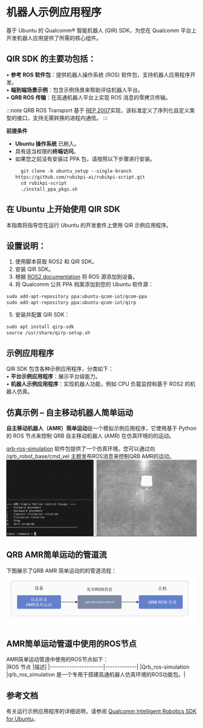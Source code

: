 # 机器人示例应用程序

基于 Ubuntu 的 Qualcomm® 智能机器人 (QIR) SDK，为您在 Qualcomm 平台上开发机器人应用提供了所需的核心组件。

## QIR SDK 的主要功包括：

• 	**参考 ROS 软件包**：提供机器人操作系统 (ROS) 软件包，支持机器人应用程序开发。  
• 	**端到端场景示例**：包含示例场景来帮助评估机器人平台。  
• 	**QRB ROS 传输**：在高通机器人平台上实现 ROS 消息的零拷贝传输。

:::note 
QRB ROS Transport 基于 [REP 2007](https://www.ros.org/reps/rep-2007.html)实现，该标准定义了序列化自定义类型的接口，支持无需转换的进程内通信。
:::

**前提条件**

* **Ubuntu 操作系统** 已刷入。
* 具有适当权限的**终端访问**。
* 如果您之前没有安装过 PPA 包，请按照以下步骤进行安装。
  ```shell
    git clone -b ubuntu_setup --single-branch https://github.com/rubikpi-ai/rubikpi-script.git 
    cd rubikpi-script  
    ./install_ppa_pkgs.sh 
  ```

## 在 Ubuntu 上开始使用 QIR SDK

本指南将指导您在运行 Ubuntu 的开发套件上使用 QIR 示例应用程序。

## 设置说明：

1. 使用脚本获取 ROS2 和 QIR SDK。
2. 安装 QIR SDK。
3. 根据 [ROS2 documentation](https://github.com/ros2/ros2_documentation/blob/jazzy/source/Installation/_Apt-Repositories.rst) 将 ROS 源添加到设备。
4. 将 Qualcomm 公共 PPA 档案添加到您的 Ubuntu 软件源：

```shell
sudo add-apt-repository ppa:ubuntu-qcom-iot/qcom-ppa
sudo add-apt-repository ppa:ubuntu-qcom-iot/qirp
```

5. 安装并配置 QIR SDK：

```shell
sudo apt install qirp-sdk
source /usr/share/qirp-setup.sh
```

## 示例应用程序

QIR SDK 包含各种示例应用程序，分类如下：  
• 	**平台示例应用程序**：展示平台级能力。  
• 	**机器人示例应用程序**：实现机器人功能，例如 CPU 负载监控和基于 ROS2 的机器人仿真。

## 仿真示例 – 自主移动机器人简单运动

**自主移动机器人（AMR）简单运动**是一个模拟示例应用程序，它使用基于 Python 的 ROS 节点来控制 QRB 自主移动机器人 (AMR) 在仿真环境的的运动。

[qrb-ros-simulation](https://github.com/qualcomm-qrb-ros/qrb_ros_simulation) 软件包提供了一个仿真环境。您可以通过向 /qrb\_robot\_base/cmd\_vel 主题发布ROS消息来控制QRB AMR的运动。  
![](../Robotics1.gif)

## QRB AMR简单运动的管道流

下图展示了QRB AMR 简单运动的的管道流程：  
![](../Robotics2.png)

## AMR简单运动管道中使用的ROS节点

AMR简单运动管道中使用的ROS节点如下：  
|ROS 节点	           |描述|
|----------------------|-------------|
|Qrb_ros-simulation    |qrb_ros_simulation 是一个专用于搭建高通机器人仿真环境的ROS功能包。|

## 参考文档

有关运行示例应用程序的详细说明，请参阅 [Qualcomm Intelligent Robotics SDK for Ubuntu](https://docs.qualcomm.com/bundle/publicresource/topics/80-90441-2/robotics-platform-samples_3_1.html?state=preview)。